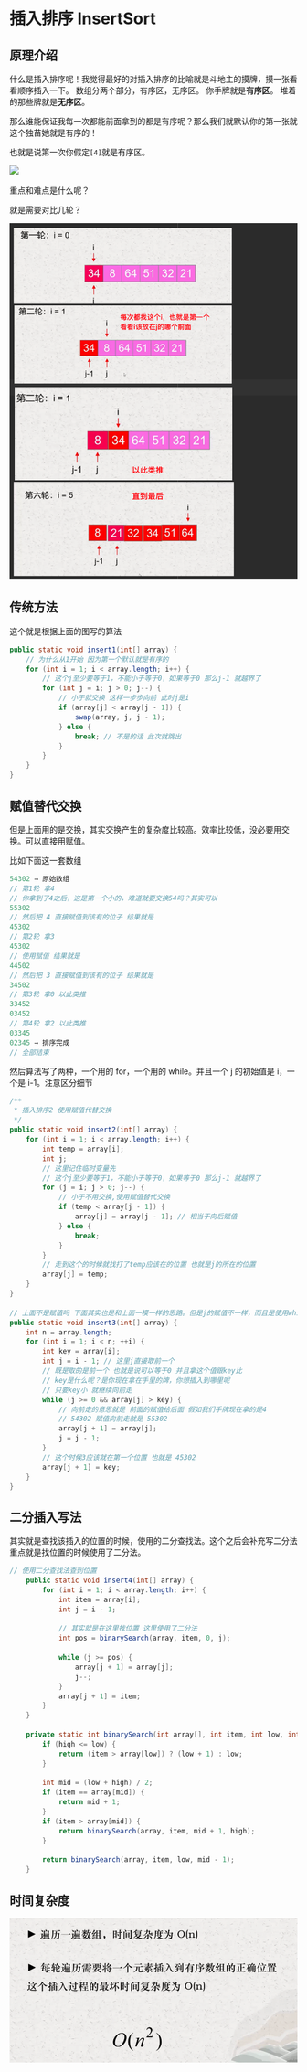 # 插入排序 InsertSort

## 原理介绍

什么是插入排序呢！我觉得最好的对插入排序的比喻就是斗地主的摸牌，摸一张看看顺序插入一下。
数组分两个部分，有序区，无序区。 你手牌就是**有序区**。 堆着的那些牌就是**无序区**。

那么谁能保证我每一次都能前面拿到的都是有序呢？那么我们就默认你的第一张就这个独苗她就是有序的！

也就是说第一次你假定`[4]`就是有序区。

![](https://img-blog.csdnimg.cn/20200615230151942.png)

重点和难点是什么呢？

就是需要对比几轮？

![image-20230605234736418](https://raw.githubusercontent.com/chihokyo/image_host/develop/image-20230605234736418.png)

## 传统方法

这个就是根据上面的图写的算法

```java
public static void insert1(int[] array) {
    // 为什么从1开始 因为第一个默认就是有序的
    for (int i = 1; i < array.length; i++) {
        // 这个j至少要等于1，不能小于等于0，如果等于0 那么j-1 就越界了
        for (int j = i; j > 0; j--) {
            // 小于就交换 这样一步步向前 此时j是i
            if (array[j] < array[j - 1]) {
                swap(array, j, j - 1);
            } else {
                break; // 不是的话 此次就跳出
            }
        }
    }
}
```

## 赋值替代交换

但是上面用的是交换，其实交换产生的复杂度比较高。效率比较低，没必要用交换。可以直接用赋值。

比如下面这一套数组

```java
54302 → 原始数组
// 第1轮 拿4
// 你拿到了4之后，这是第一个小的，难道就要交换54吗？其实可以
55302
// 然后把 4 直接赋值到该有的位子 结果就是
45302
// 第2轮 拿3
45302
// 使用赋值 结果就是
44502
// 然后把 3 直接赋值到该有的位子 结果就是
34502
// 第3轮 拿0 以此类推
33452
03452
// 第4轮 拿2 以此类推
03345
02345 → 排序完成
// 全部结束
```

然后算法写了两种，一个用的 for，一个用的 while。并且一个 j 的初始值是 i，一个是 i-1。注意区分细节

```java
/**
 * 插入排序2 使用赋值代替交换
 */
public static void insert2(int[] array) {
    for (int i = 1; i < array.length; i++) {
        int temp = array[i];
        int j;
        // 这里记住临时变量先
        // 这个j至少要等于1，不能小于等于0，如果等于0 那么j-1 就越界了
        for (j = i; j > 0; j--) {
            // 小于不用交换,使用赋值替代交换
            if (temp < array[j - 1]) {
                array[j] = array[j - 1]; // 相当于向后赋值
            } else {
                break;
            }
        }
        // 走到这个的时候就找打了temp应该在的位置 也就是j的所在的位置
        array[j] = temp;
    }
}

// 上面不是赋值吗 下面其实也是和上面一模一样的思路。但是j的赋值不一样，而且是使用while写的
public static void insert3(int[] array) {
    int n = array.length;
    for (int i = 1; i < n; ++i) {
        int key = array[i];
        int j = i - 1; // 这里j直接取前一个
        // 既是取的是前一个 也就是说可以等于0 并且拿这个值跟key比
        // key是什么呢？是你现在拿在手里的牌，你想插入到哪里呢
        // 只要key小 就继续向前走
        while (j >= 0 && array[j] > key) {
            // 向前走的意思就是 前面的赋值给后面 假如我们手牌现在拿的是4
            // 54302 赋值向前走就是 55302
            array[j + 1] = array[j];
            j = j - 1;
        }
        // 这个时候3应该就在第一个位置 也就是 45302
        array[j + 1] = key;
    }
}
```

## 二分插入写法

其实就是查找该插入的位置的时候，使用的二分查找法。这个之后会补充写二分法 重点就是找位置的时候使用了二分法。

```java
// 使用二分查找法查到位置
    public static void insert4(int[] array) {
        for (int i = 1; i < array.length; i++) {
            int item = array[i];
            int j = i - 1;

            // 其实就是在这里找位置 这里使用了二分法
            int pos = binarySearch(array, item, 0, j);

            while (j >= pos) {
                array[j + 1] = array[j];
                j--;
            }
            array[j + 1] = item;
        }
    }

    private static int binarySearch(int array[], int item, int low, int high) {
        if (high <= low) {
            return (item > array[low]) ? (low + 1) : low;
        }

        int mid = (low + high) / 2;
        if (item == array[mid]) {
            return mid + 1;
        }
        if (item > array[mid]) {
            return binarySearch(array, item, mid + 1, high);
        }

        return binarySearch(array, item, low, mid - 1);
    }
```

## 时间复杂度

![image-20230605234957697](https://raw.githubusercontent.com/chihokyo/image_host/develop/image-20230605234957697.png)

##

